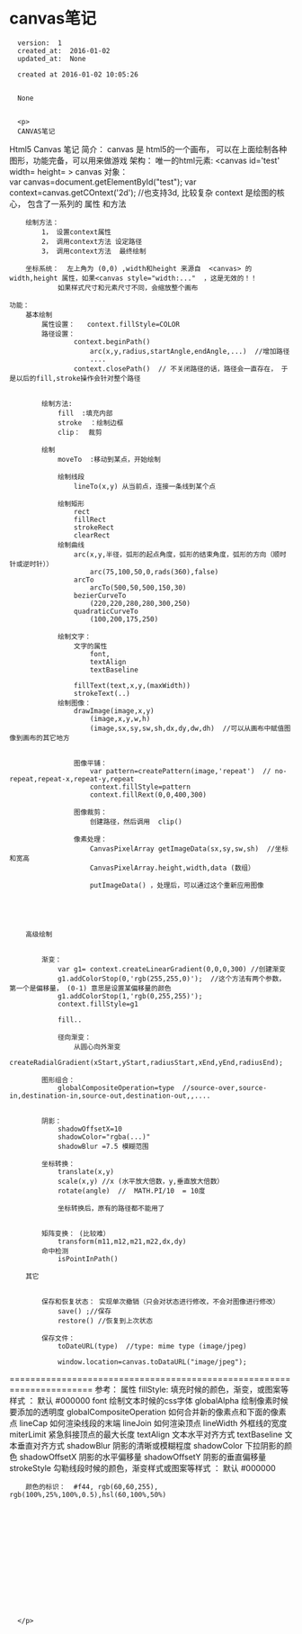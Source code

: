 
  # canvas笔记

      version:  1
      created_at:  2016-01-02
      updated_at:  None

      created at 2016-01-02 10:05:26 


      None


      <p>
      CANVAS笔记
Html5 Canvas 笔记
	简介：  canvas 是 html5的一个画布， 可以在上面绘制各种图形，功能完备，可以用来做游戏
	架构：	唯一的html元素:  <canvas id='test'  width=  height= ></canvas>
		canvas 对象：  
			var canvas=document.getElementById("test");
			var context=canvas.getCOntext('2d');  //也支持3d, 比较复杂
			context 是绘图的核心， 包含了一系列的 属性 和方法
			
		绘制方法：
			1， 设置context属性
			2， 调用context方法 设定路径
			3， 调用context方法  最终绘制

		坐标系统：  左上角为 (0,0) ,width和height 来源自  <canvas> 的 width,height 属性，如果<canvas style="width:..."  ，这是无效的！！ 
				如果样式尺寸和元素尺寸不同，会缩放整个画布

	功能：
		基本绘制
			属性设置： 	context.fillStyle=COLOR
			路径设置：
					context.beginPath()
						arc(x,y,radius,startAngle,endAngle,...)  //增加路径
						....
					context.closePath()  //	不关闭路径的话，路径会一直存在， 于是以后的fill,stroke操作会针对整个路径


			绘制方法:	
				fill  :填充内部
				stroke  ：绘制边框
				clip：  裁剪
			
			绘制
				moveTo  :移动到某点，开始绘制

				绘制线段
					lineTo(x,y)	从当前点，连接一条线到某个点

				绘制矩形
					rect
					fillRect
					strokeRect
					clearRect
				绘制曲线
					arc(x,y,半径，弧形的起点角度，弧形的结束角度，弧形的方向（顺时针或逆时针））
						arc(75,100,50,0,rads(360),false)
					arcTo
						arcTo(500,50,500,150,30)
					bezierCurveTo
						(220,220,280,280,300,250)
					quadraticCurveTo
						(100,200,175,250)

				绘制文字：
					文字的属性
						font,
						textAlign
						textBaseline

					fillText(text,x,y,(maxWidth))
					strokeText(..)
				绘制图像：
					drawImage(image,x,y)
						(image,x,y,w,h)
						(image,sx,sy,sw,sh,dx,dy,dw,dh)  //可以从画布中赋值图像到画布的其它地方


					图像平铺：
						var pattern=createPattern(image,'repeat')  // no-repeat,repeat-x,repeat-y,repeat
						context.fillStyle=pattern
						context.fillRext(0,0,400,300)
	
					图像裁剪：
						创建路径，然后调用  clip()

					像素处理：
						CanvasPixelArray getImageData(sx,sy,sw,sh)  //坐标和宽高
						CanvasPixelArray.height,width,data (数组）

						putImageData() ，处理后，可以通过这个重新应用图像





		高级绘制


			渐变：
				var g1=	context.createLinearGradient(0,0,0,300) //创建渐变
				g1.addColorStop(0,'rgb(255,255,0)');  //这个方法有两个参数， 第一个是偏移量， (0-1) 意思是设置某偏移量的颜色
				g1.addColorStop(1,'rgb(0,255,255)');
				context.fillStyle=g1
	
				fill..

				径向渐变：
					从圆心向外渐变
					createRadialGradient(xStart,yStart,radiusStart,xEnd,yEnd,radiusEnd);

			图形组合：
				globalCompositeOperation=type  //source-over,source-in,destination-in,source-out,destination-out,,....


			阴影：
				shadowOffsetX=10
				shadowColor="rgba(...)"
				shadowBlur =7.5 模糊范围

			坐标转换：
				translate(x,y)
				scale(x,y) //x (水平放大倍数，y,垂直放大倍数）
				rotate(angle)  //  MATH.PI/10  = 10度

				坐标转换后，原有的路径都不能用了


			矩阵变换： (比较难）
				transform(m11,m12,m21,m22,dx,dy)
			命中检测
				isPointInPath()

		其它

	
			保存和恢复状态： 实现单次撤销（只会对状态进行修改，不会对图像进行修改）
				save() ;//保存
				restore() //恢复到上次状态

			保存文件：
				toDateURL(type)  //type: mime type (image/jpeg)

				window.location=canvas.toDataURL("image/jpeg");

======================================================================
参考：
	属性
		fillStyle:	填充时候的颜色，渐变，或图案等样式	 ： 默认 #000000
		font		绘制文本时候的css字体
		globalAlpha  	绘制像素时候要添加的透明度
		globalCompositeOperation	如何合并新的像素点和下面的像素点
		lineCap		如何渲染线段的末端
		lineJoin		如何渲染顶点
		lineWidth		外框线的宽度
		miterLimit		紧急斜接顶点的最大长度
		textAlign		文本水平对齐方式
		textBaseline	文本垂直对齐方式
		shadowBlur		阴影的清晰或模糊程度
		shadowColor		下拉阴影的颜色
		shadowOffsetX	阴影的水平偏移量
		shadowOffsetY	阴影的垂直偏移量
		strokeStyle		勾勒线段时候的颜色，渐变样式或图案等样式 ： 默认 #000000


		颜色的标识：  #f44, rgb(60,60,255), rgb(100%,25%,100%,0.5),hsl(60,100%,50%)






		


		





      </p>

  